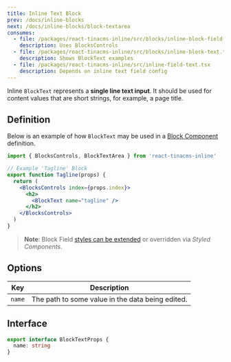 ```yaml
---
title: Inline Text Block
prev: /docs/inline-blocks
next: /docs/inline-blocks/block-textarea
consumes:
  - file: /packages/react-tinacms-inline/src/blocks/inline-block-field-controls.tsx
    description: Uses BlocksControls
  - file: /packages/react-tinacms-inline/src/blocks/inline-block-text.tsx
    description: Shows BlockText examples
  - file: /packages/react-tinacms-inline/src/inline-field-text.tsx
    description: Depends on inline text field config
---
```


Inline `BlockText` represents a **single line text input**. It should be used for content values that are short strings, for example, a page title.

## Definition

Below is an example of how `BlockText` may be used in a [Block Component](/docs/inline-blocks#block-component) definition.

```jsx
import { BlocksControls, BlockTextArea } from 'react-tinacms-inline'

// Example 'Tagline' Block
export function Tagline(props) {
  return (
    <BlocksControls index={props.index}>
      <h2>
        <BlockText name="tagline" />
      </h2>
    </BlocksControls>
  )
}
```

> **Note**: Block Field [styles can be extended](/docs/inline-editing#extending-inline-field-styles) or overridden via _Styled Components_.

## Options

| Key    | Description                                      |
| ------ | ------------------------------------------------ |
| `name` | The path to some value in the data being edited. |

## Interface

```typescript
export interface BlockTextProps {
  name: string
}
```
